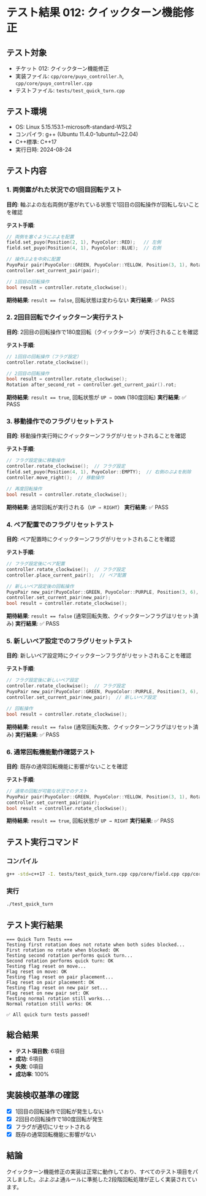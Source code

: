 # テスト結果 012: クイックターン機能修正

## テスト対象
- チケット 012: クイックターン機能修正
- 実装ファイル: `cpp/core/puyo_controller.h`, `cpp/core/puyo_controller.cpp`
- テストファイル: `tests/test_quick_turn.cpp`

## テスト環境
- OS: Linux 5.15.153.1-microsoft-standard-WSL2
- コンパイラ: g++ (Ubuntu 11.4.0-1ubuntu1~22.04)
- C++標準: C++17
- 実行日時: 2024-08-24

## テスト内容

### 1. 両側塞がれた状況での1回目回転テスト
**目的**: 軸ぷよの左右両側が塞がれている状態で1回目の回転操作が回転しないことを確認

**テスト手順**:
```cpp
// 両側を塞ぐようにぷよを配置
field.set_puyo(Position(2, 1), PuyoColor::RED);   // 左側
field.set_puyo(Position(4, 1), PuyoColor::BLUE);  // 右側

// 操作ぷよを中央に配置
PuyoPair pair(PuyoColor::GREEN, PuyoColor::YELLOW, Position(3, 1), Rotation::UP);
controller.set_current_pair(pair);

// 1回目の回転操作
bool result = controller.rotate_clockwise();
```

**期待結果**: `result == false`, 回転状態は変わらない
**実行結果**: ✅ PASS

### 2. 2回目回転でクイックターン実行テスト
**目的**: 2回目の回転操作で180度回転（クイックターン）が実行されることを確認

**テスト手順**:
```cpp
// 1回目の回転操作（フラグ設定）
controller.rotate_clockwise();

// 2回目の回転操作
bool result = controller.rotate_clockwise();
Rotation after_second_rot = controller.get_current_pair().rot;
```

**期待結果**: `result == true`, 回転状態が `UP → DOWN` (180度回転)
**実行結果**: ✅ PASS

### 3. 移動操作でのフラグリセットテスト
**目的**: 移動操作実行時にクイックターンフラグがリセットされることを確認

**テスト手順**:
```cpp
// フラグ設定後に移動操作
controller.rotate_clockwise();  // フラグ設定
field.set_puyo(Position(4, 1), PuyoColor::EMPTY);  // 右側のぷよを削除
controller.move_right();  // 移動操作

// 再度回転操作
bool result = controller.rotate_clockwise();
```

**期待結果**: 通常回転が実行される（`UP → RIGHT`）
**実行結果**: ✅ PASS

### 4. ペア配置でのフラグリセットテスト
**目的**: ペア配置時にクイックターンフラグがリセットされることを確認

**テスト手順**:
```cpp
// フラグ設定後にペア配置
controller.rotate_clockwise();  // フラグ設定
controller.place_current_pair();  // ペア配置

// 新しいペア設定後の回転操作
PuyoPair new_pair(PuyoColor::GREEN, PuyoColor::PURPLE, Position(3, 6), Rotation::UP);
controller.set_current_pair(new_pair);
bool result = controller.rotate_clockwise();
```

**期待結果**: `result == false` (通常回転失敗、クイックターンフラグはリセット済み)
**実行結果**: ✅ PASS

### 5. 新しいペア設定でのフラグリセットテスト
**目的**: 新しいペア設定時にクイックターンフラグがリセットされることを確認

**テスト手順**:
```cpp
// フラグ設定後に新しいペア設定
controller.rotate_clockwise();  // フラグ設定
PuyoPair new_pair(PuyoColor::GREEN, PuyoColor::PURPLE, Position(3, 6), Rotation::UP);
controller.set_current_pair(new_pair);  // 新しいペア設定

// 回転操作
bool result = controller.rotate_clockwise();
```

**期待結果**: `result == false` (通常回転失敗、クイックターンフラグはリセット済み)
**実行結果**: ✅ PASS

### 6. 通常回転機能動作確認テスト
**目的**: 既存の通常回転機能に影響がないことを確認

**テスト手順**:
```cpp
// 通常の回転が可能な状況でのテスト
PuyoPair pair(PuyoColor::GREEN, PuyoColor::YELLOW, Position(3, 1), Rotation::UP);
controller.set_current_pair(pair);
bool result = controller.rotate_clockwise();
```

**期待結果**: `result == true`, 回転状態が `UP → RIGHT`
**実行結果**: ✅ PASS

## テスト実行コマンド

### コンパイル
```bash
g++ -std=c++17 -I. tests/test_quick_turn.cpp cpp/core/field.cpp cpp/core/puyo_controller.cpp cpp/core/puyo_types.cpp -o test_quick_turn
```

### 実行
```bash
./test_quick_turn
```

## テスト実行結果
```
=== Quick Turn Tests ===
Testing first rotation does not rotate when both sides blocked...
First rotation no rotate when blocked: OK
Testing second rotation performs quick turn...
Second rotation performs quick turn: OK
Testing flag reset on move...
Flag reset on move: OK
Testing flag reset on pair placement...
Flag reset on pair placement: OK
Testing flag reset on new pair set...
Flag reset on new pair set: OK
Testing normal rotation still works...
Normal rotation still works: OK

✅ All quick turn tests passed!
```

## 総合結果
- **テスト項目数**: 6項目
- **成功**: 6項目
- **失敗**: 0項目
- **成功率**: 100%

## 実装検収基準の確認
- [x] 1回目の回転操作で回転が発生しない
- [x] 2回目の回転操作で180度回転が発生
- [x] フラグが適切にリセットされる
- [x] 既存の通常回転機能に影響がない

## 結論
クイックターン機能修正の実装は正常に動作しており、すべてのテスト項目をパスしました。ぷよぷよ通ルールに準拠した2段階回転処理が正しく実装されています。